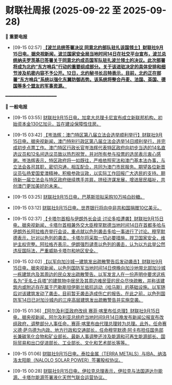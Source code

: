 # 财联社周报 (2025-09-22 至 2025-09-28)

**🔴 重要电报**

  - [09-15 02:57] **[【波兰总统签署决议 同意北约部队驻扎该国领土】财联社9月15日电，据央视新闻，波兰国家安全局当地时间14日在社交平台宣布，波兰总统纳夫罗茨基已签署关于同意北约成员国军队驻扎波兰领土的决议。此次部署将成为北约“东方哨兵”行动的重要组成部分。关于该进驻决定的具体安排和细节涉及机密内容不予公开。12日，北约秘书长吕特表示，目前，北约正在部署“东方哨兵”系统以强化东翼防御态势。该系统将整合丹麦、法国、英国、德国等多个盟友的军事资源。](https://www.cls.cn/detail/2144648)**

━━━━━━━━━━━━━━━━━━━

**📰 一般电报**

  - [09-15 03:55] [财联社9月15日电，加拿大总理卡尼宣布成立新联邦机构，初始资本金130亿加元，旨在建设保障性住房。](https://www.cls.cn/detail/2144652)

  - [09-15 03:42] [【岑浩辉：澳门特区第八届立法会选举顺利举行】财联社9月15日电，据央视新闻，澳门特别行政区第八届立法会选举14日顺利举行，并完成初步点票工作。澳门特区行政长官岑浩辉代表特区政府向初步当选的14名直选议员和12名间选议员致以热烈祝贺，并对所有参与投票的选民表示衷心感谢。岑浩辉表示，特区政府将一如既往，严格依照宪法和澳门基本法办事，与立法会各司其职，密切沟通，相互配合，共同为澳门市民服务。期望各位新晋议员弘扬爱国爱澳精神，积极参政议政，以实际工作回报广大选民的支持。期待新一届立法会与特区政府继续携手并肩，拼经济谋发展，增进居民福祉，共创澳门更加美好的未来。](https://www.cls.cn/detail/2144651)

  - [09-15 03:25] [财联社9月15日电，巴基斯坦拟采购10万吨白砂糖。](https://www.cls.cn/detail/2144650)

  - [09-15 03:12] [财联社9月15日电，世界银行将向中非共和国捐赠10亿美元。](https://www.cls.cn/detail/2144649)

  - [09-15 02:37] [【卡塔尔首相与伊朗外长会谈 讨论多哈遭袭】财联社9月15日电，据央视新闻，卡塔尔首相兼外交大臣穆罕默德当地时间14日在首都多哈与伊朗外长阿拉格齐举行会谈，重点就以色列袭击多哈一事进行了讨论。穆罕默德表示，针对以色列的袭击，卡塔尔将采取一切必要措施，捍卫国家安全，维护主权完整。阿拉格齐表示，伊朗强烈谴责以色列的袭击，认为以方此举公然违反国际法，严重威胁卡塔尔和地区安全。](https://www.cls.cn/detail/2144647)

  - [09-15 02:02] [【以军向加沙城一建筑发出疏散警告后发动袭击】财联社9月15日电，据央视新闻，以色列国防军当地时间14日傍晚向加沙地带北部加沙城一栋建筑内及其周边的民众发出疏散警告。以军发言人在一份声明中要求这栋名为“无名士兵塔”的建筑物中居民及其周边难民营的民众尽快疏散，并称该建筑内或附近存在属于巴勒斯坦伊斯兰抵抗运动（哈马斯）的基础设施。以军随后对该建筑发动了袭击，目前暂无袭击造成伤亡的报告。在此之前，以色列国防军14日已对加沙城内的三座高层建筑发出疏散警告并实施空袭。](https://www.cls.cn/detail/2144646)

  - [09-15 01:36] [【阿尔及利亚政府改组 赛菲·喀里布任总理】财联社9月15日电，据央视新闻，阿尔及利亚总统府当地时间9月14日晚发布新闻公报宣布改组政府，调整部分人事任命，赛菲·喀里布由代理总理转为总理。此外，任命赛义德·萨乌德为内政、地方行政和交通部长，任命穆罕默德·阿卡布担任国务部长兼碳氢化合物和矿业部长。最新人事调整还涉及能源和可再生能源部长、国际贸易和出口促进部长、工业部长、文化和艺术部长等等。](https://www.cls.cn/detail/2144644)

  - [09-15 01:06] [财联社9月15日电，泰拉金属（TERRA METALS）与IBA、纳洛洛太阳能（NALOLO SOLAR POWER）签署股权协议。](https://www.cls.cn/detail/2144642)

  - [09-15 00:28] [财联社9月15日电，伊拉克总理表示，伊拉克与法国道达尔能源、卡塔尔能源签署液化天然气联合运营协议。](https://www.cls.cn/detail/2144640)
